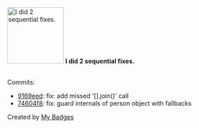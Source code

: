 <img src="https://my-badges.github.io/my-badges/fix-2.png" alt="I did 2 sequential fixes." title="I did 2 sequential fixes." width="128">
<strong>I did 2 sequential fixes.</strong>
<br><br>

Commits:

- <a href="https://github.com/Andykrvua/anex/commit/9169eedc104c3b8303e9745d0d9932c053414e13">9169eed</a>: fix: add missed '[].join()' call
- <a href="https://github.com/Andykrvua/anex/commit/74604f8c8c3de2148530d9d18719b30fc188b31a">74604f8</a>: fix: guard internals of person object with fallbacks


Created by <a href="https://github.com/my-badges/my-badges">My Badges</a>